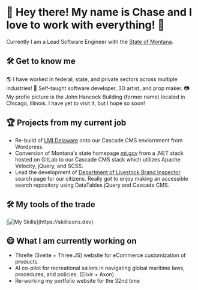 # 🧿 Hey there! My name is Chase and I love to work with everything! 🤟

Currently I am a Lead Software Engineer with the <a href="https://mt.gov/">State of Montana</a>. 

## 🛠 Get to know me
🌎 I have worked in federal, state, and private sectors across multiple industries!
🎨 Self-taught software developer, 3D artist, and prop maker.
📷 My profie picture is the John Hancock Building (former name) located in Chicago, Illinois. I have yet to visit it, but I hope so soon!

## 🏆 Projects from my current job

- Re-build of <a href="https://lmi.delaware.gov/">LMI Delaware</a> onto our Cascade CMS enviornment from Wordpress.
- Conversion of Montana's state homepage <a href="https://mt.gov/">mt.gov</a> from a .NET stack hosted on GitLab to our Cascade CMS stack which utilizes Apache Velocity, jQuery, and SCSS.
- Lead the development of <a href="https://liv.mt.gov/Brands-Enforcement/Find-a-brand-inspector">Department of Livestock Brand Inspector</a> search page for our citizens. Really got to enjoy making an accessible search repository using DataTables jQuery and Cascade CMS.

## 🛠 My tools of the trade
[![My Skills](https://skillicons.dev/icons?i=js,ts,jquery,html,css,svelte,react,elixir,solidity,kubernetes,docker,postgres,blender,)](https://skillicons.dev)

## 😄 What I am currently working on

- Threlte (Svelte + Three.JS) website for eCommerce customization of products.
- AI co-pilot for recreational sailors in navigating global maritime laws, procedures, and policies. (Elixir + Axon)
- Re-working my portfolio website for the 32nd time
<!--
**Mox-Erit/Mox-Erit** is a ✨ _special_ ✨ repository because its `README.md` (this file) appears on your GitHub profile.

Here are some ideas to get you started:

- 🔭 I’m currently working on ...
- 🌱 I’m currently learning ...
- 👯 I’m looking to collaborate on ...
- 🤔 I’m looking for help with ...
- 💬 Ask me about ...
- 📫 How to reach me: ...
- 😄 Pronouns: ...
- ⚡ Fun fact: ...
-->
